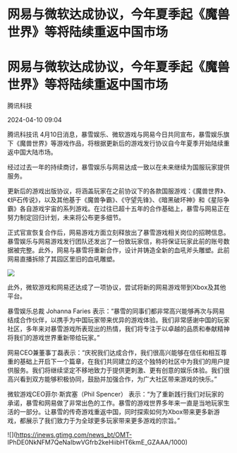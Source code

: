 # 网易与微软达成协议，今年夏季起《魔兽世界》等将陆续重返中国市场

# 网易与微软达成协议，今年夏季起《魔兽世界》等将陆续重返中国市场

腾讯科技

2024-04-10 09:04

腾讯科技讯
4月10日消息，暴雪娱乐、微软游戏与网易今日共同宣布，暴雪娱乐旗下《魔兽世界》等游戏作品，将根据更新后的游戏发行协议自今年夏季开始陆续重返中国大陆市场。

经过过去一年的持续商讨，暴雪娱乐与网易达成一致以在未来继续为国服玩家提供服务。

更新后的游戏出版协议，将涵盖玩家在之前协议下的各款国服游戏：《魔兽世界》、《炉石传说》，以及其他基于《魔兽争霸》、《守望先锋》、《暗黑破坏神》和《星际争霸》各自游戏宇宙的系列游戏。在过往已超十五年的合作基础上，暴雪与网易正在努力制定回归计划，未来将公布更多细节。

正式官宣恢复合作后，网易游戏方面立刻释放出了暴雪游戏相关岗位的招聘信息。暴雪娱乐与网易游戏发行团队还发出了一份致玩家信，称将保证玩家此前的账号数据被完整。此外，网易与暴雪将重新合作，设计并铸造全新的血吼斧头雕塑。此前网易直播拆除了其园区里旧的血吼雕塑。

![](https://inews.gtimg.com/news_bt/OgLrj_witzulQZYBlmVaEzPIsfTT_eVfkIHnJrgOwEgu4AA/0)

此外，微软游戏和网易还达成了一项协议，尝试将新的网易游戏带到Xbox及其他平台。

暴雪娱乐总裁 Johanna Faries
表示：“暴雪的同事们都非常高兴能够再次与网易结成合作伙伴，以携手为中国玩家带来优异的游戏体验。我们非常感谢中国的玩家社区，多年来对暴雪游戏所表现出的热情，我们将专注于以卓越的品质和奉献精神将我们的游戏世界重新带给玩家。”

网易CEO兼董事丁磊表示：“庆祝我们达成合作，我们很高兴能够在信任和相互尊重的基础上开启下一个篇章，在我们共同建立的这个独特的社区中为我们的用户提供服务。我们将继续坚定不移地致力于提供更刺激、更有创意的娱乐体验。我们很高兴看到双方能够积极协同，鼓励并加强合作，为广大社区带来游戏的快乐。”

微软游戏CEO菲尔·斯宾塞（Phil Spencer）
表示：“为了重新践行我们对玩家的承诺，暴雪和网易做了非常出色的工作。暴雪的游戏世界多年来一直是当地玩家生活的一部分。让暴雪的传奇游戏重返中国，同时探索如何为Xbox带来更多新游戏，都展示了我们致力于为全球更多玩家带来更多游戏的宗旨。”

![](https://inews.gtimg.com/news_bt/OMT-
IPhDE0NkNFM7QeNaIbwVGfrb2keHiibHT6kmE_GZAAA/1000)

